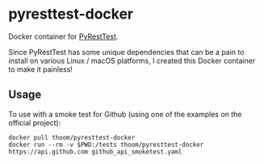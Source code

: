 # pyresttest-docker
Docker container for [PyRestTest](https://github.com/svanoort/pyresttest).

Since PyRestTest has some unique dependencies that can be a pain to install on
various Linux / macOS platforms, I created this Docker container to make it painless!

## Usage

To use with a smoke test for Github (using one of the examples on the official project):

    docker pull thoom/pyresttest-docker
    docker run --rm -v $PWD:/tests thoom/pyresttest-docker https://api.github.com github_api_smoketest.yaml
